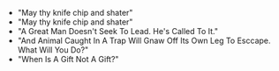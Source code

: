 * "May thy knife chip and shater"
* "May thy knife chip and shater"
* "A Great Man Doesn't Seek To Lead. He's Called To It."
* "And Animal Caught In A Trap Will Gnaw Off Its Own Leg To Esccape. What Will You Do?"
* "When Is A Gift Not A Gift?"
